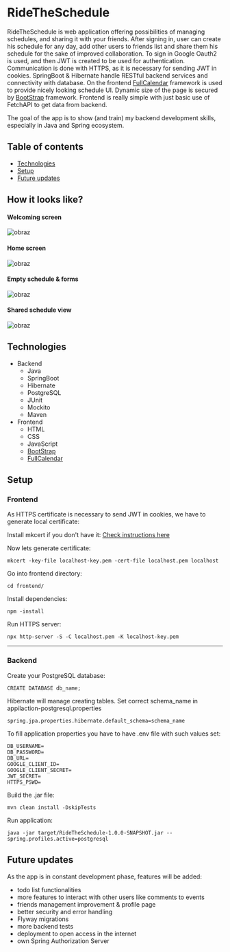 # RideTheSchedule
RideTheSchedule is web application offering possibilities of managing schedules, and sharing it with your friends. After signing in, user can
create his schedule for any day, add other users to friends list and share them his schedule for the sake of improved
collaboration. To sign in Google Oauth2 is used, and then JWT is created to be used for authentication. Communication is done with HTTPS, as it is necessary for sending JWT in cookies. SpringBoot & Hibernate handle RESTful backend services and connectivity with database. On the frontend [FullCalendar](https://github.com/fullcalendar/fullcalendar) framework is used to provide nicely looking schedule UI. Dynamic size of the page is secured by [BootStrap](https://github.com/twbs/bootstrap) framework. Frontend is really simple with just basic use of FetchAPI to get data from backend.

The goal of the app is to show (and train) my backend development skills, especially in Java and Spring ecosystem.

## Table of contents
* [Technologies](#technologies)
* [Setup](#setup)
* [Future updates](#future-updates)

## How it looks like?
#### Welcoming screen
![obraz](https://github.com/user-attachments/assets/ba9c1751-c777-4b12-aacc-9d59e9e0a92a)

#### Home screen
![obraz](https://github.com/user-attachments/assets/c242a379-a4f9-41a5-8eb6-5baf7134a0be)

#### Empty schedule & forms
![obraz](https://github.com/user-attachments/assets/bbc0bca9-73e7-4be6-92b1-fa645cd259c5)

#### Shared schedule view
![obraz](https://github.com/user-attachments/assets/bbf8a9e8-643b-4807-85ae-73ec65c572a6)



## Technologies
* Backend
  * Java
  * SpringBoot
  * Hibernate
  * PostgreSQL
  * JUnit
  * Mockito
  * Maven
* Frontend
  * HTML
  * CSS
  * JavaScript
  * [BootStrap](https://github.com/twbs/bootstrap)
  * [FullCalendar](https://github.com/fullcalendar/fullcalendar) 

## Setup
### Frontend 
 
As HTTPS certificate is necessary to send JWT in cookies, we have to generate local certificate:

 Install mkcert if you don't have it:
    [Check instructions here](https://github.com/FiloSottile/mkcert)

  Now lets generate certificate:
>
    mkcert -key-file localhost-key.pem -cert-file localhost.pem localhost
  Go into frontend directory:
>
    cd frontend/
  Install dependencies:

    npm -install
  Run HTTPS server:
>
    npx http-server -S -C localhost.pem -K localhost-key.pem
***
### Backend

  Create your PostgreSQL database:
  >
    CREATE DATABASE db_name;

  Hibernate will manage creating tables.
  Set correct schema_name in appilaction-postgresql.properties
  >
    spring.jpa.properties.hibernate.default_schema=schema_name

  To fill application properties you have to have .env file with such values set:
  >
    DB_USERNAME=
    DB_PASSWORD=
    DB_URL=
    GOOGLE_CLIENT_ID=
    GOOGLE_CLIENT_SECRET=
    JWT_SECRET=
    HTTPS_PSWD=

  Build the .jar file:
  >
    mvn clean install -DskipTests

  Run application:
  >
    java -jar target/RideTheSchedule-1.0.0-SNAPSHOT.jar --spring.profiles.active=postgresql
    
    
    

## Future updates
As the app is in constant development phase, features will be added:
* todo list functionalities
* more features to interact with other users like comments to events
* friends management improvement & profile page
* better security and error handling
* Flyway migrations
* more backend tests
* deployment to open access in the internet
* own Spring Authorization Server
